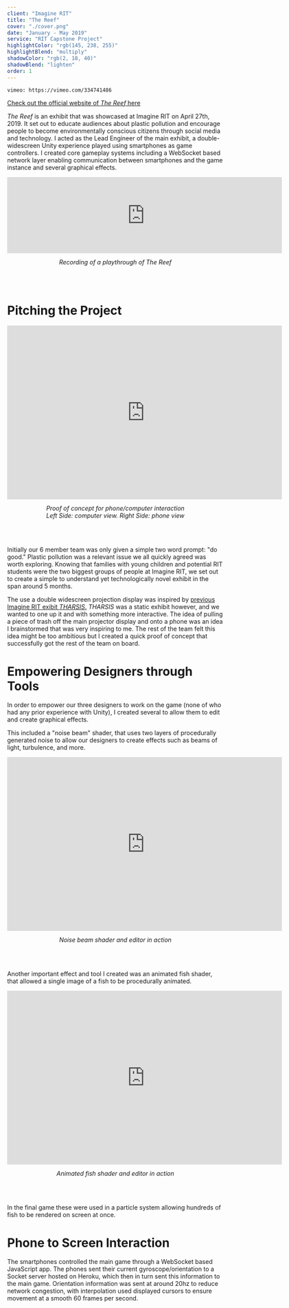 ```yaml
---
client: "Imagine RIT"
title: "The Reef"
cover: "./cover.png"
date: "January - May 2019"
service: "RIT Capstone Project"
highlightColor: "rgb(145, 238, 255)"
highlightBlend: "multiply"
shadowColor: "rgb(2, 18, 40)"
shadowBlend: "lighten"
order: 1
---
```


`vimeo: https://vimeo.com/334741486`

[Check out the official website of *The Reef* here](https://designed.cad.rit.edu/nmcapstone/project/the-reef)

*The Reef* is an exhibit that was showcased at Imagine RIT on April 27th, 2019. It set out to educate audiences about plastic pollution and encourage people to become environmentally conscious citizens through social media and technology. I acted as the Lead Engineer of the main exhibit, a double-widescreen Unity experience played using smartphones as game controllers. I created core gameplay systems including a WebSocket based network layer enabling communication between smartphones and the game instance and several graphical effects.


<iframe src="https://player.vimeo.com/video/334808142" width="640" height="177" frameborder="0" allow="autoplay; fullscreen" allowfullscreen>
</iframe>

<div style="width: 100%; text-align: center; padding-bottom: 48px; padding-top:12px;">
    <em>
        Recording of a playthrough of The Reef
    </em>
</div>

# Pitching the Project

<iframe src='https://gfycat.com/ifr/ExemplarySecondaryCockatiel' title="Proof of concept for phone/computer interaction" frameborder='0' scrolling='no' allowfullscreen width='640' height='404'></iframe>

<div style="width: 100%; text-align: center; padding-bottom: 48px; padding-top:12px;">
    <em>
        Proof of concept for phone/computer interaction
        <br /> Left Side: computer view. Right Side: phone view
    </em>
</div>

Initially our 6 member team was only given a simple two word prompt: "do good." Plastic pollution was a relevant issue we all quickly agreed was worth exploring. Knowing that families with young children and potential RIT students were the two biggest groups of people at Imagine RIT, we set out to create a simple to understand yet technologically novel exhibit in the span around 5 months.

The use a double widescreen projection display was inspired by [previous Imagine RIT exibit *THARSIS*.](https://www.youtube.com/watch?v=xGYJ0FaGlvw)
*THARSIS* was a static exhibit however, and we wanted to one up it and with something more interactive. The idea of pulling a
piece of trash off the main projector display and onto a phone was an idea I brainstormed that was very inspiring to me.
The rest of the team felt this idea might be too ambitious but I created a quick proof of concept that successfully
got the rest of the team on board.

# Empowering Designers through Tools

In order to empower our three designers to work on the game (none of who had any prior experience with Unity),
I created several to allow them to edit and create graphical effects.

This included a "noise beam" shader, that uses two layers of procedurally generated noise to allow our designers
to create effects such as beams of light, turbulence, and more.

<iframe src='https://gfycat.com/ifr/weeklyadoredindianspinyloach' title="Noise beam shader and editor in action" frameborder='0' scrolling='no' allowfullscreen width='640' height='404'></iframe>

<div style="width: 100%; text-align: center; padding-bottom: 48px; padding-top:12px;">
    <em>
        Noise beam shader and editor in action
    </em>
</div>

Another important effect and tool I created was an animated fish shader, that allowed a single image of a fish
to be procedurally animated.

<iframe src='https://gfycat.com/ifr/temptingseveralhaddock' title="Animated fish shader and editor in action" frameborder='0' scrolling='no' allowfullscreen width='640' height='404'></iframe>

<div style="width: 100%; text-align: center; padding-bottom: 48px; padding-top:12px;">
    <em>
        Animated fish shader and editor in action
    </em>
</div>

In the final game these were used in a particle system allowing hundreds of fish to be rendered on screen at once.

# Phone to Screen Interaction

The smartphones controlled the main game through a WebSocket based JavaScript app.
The phones sent their current gyroscope/orientation to a Socket server hosted on
Heroku, which then in turn sent this information to the main game. Orientation information was sent
at around 20hz to reduce network congestion, with interpolation used
displayed cursors to ensure movement at a smooth 60 frames per second.
